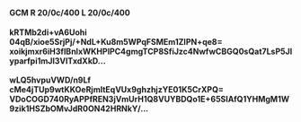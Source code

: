 #### GCM R 20/0c/400 L 20/0c/400
**kRTMb2di+vA6Uohi**<br/>**04qB/xioe5SrjPj/+NdL+Ku8m5WPqFSMEm1ZlPN+qe8=**<br/>**xoikjmxr6iH3fIBnlxWKHPlPC4gmgTCP8SfiJzc4NwfwCBGQ0sQat7LsP5JIyparfpi1mJl3VlTxdXkD...**<br/><br/>
**wLQ5hvpuVWD/n9Lf**<br/>**cMe4jTUp9wtKKOeRjmltEqVUx9ghzhjzYE01K5CrXPQ=**<br/>**VDoCOGD740RyAPPfREN3jVmUrH1Q8VUYBDQo1E+65SIAfQ1YHMgM1W9zik1HSZbOMvJdR0ON42HRNkY/...**